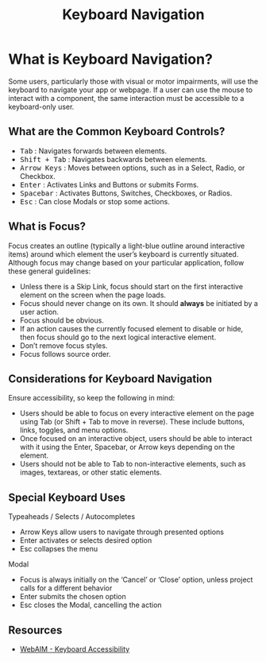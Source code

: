 ﻿---
title: Keyboard Navigation
summary: Users should be able to completely interact with your application using only the keyboard.
tags: accessibility, keyboard, focus
layout: guide
eleventyNavigation:
  key: Keyboard Navigation
  parent: Accessibility
  order: 3
  excerpt: Applications should be accessible to keyboard-only users.
  img: /img/illustrations/illus-keyboard.svg
---

# What is Keyboard Navigation?
  
Some users, particularly those with visual or motor impairments, will use the keyboard to navigate your app or webpage. If a user can use the mouse to interact with a component, the same interaction must be accessible to a keyboard-only user.

## What are the Common Keyboard Controls?
 
* <kbd>Tab</kbd> : Navigates forwards between elements.
* <kbd>Shift + Tab</kbd> : Navigates backwards between elements.
* <kbd>Arrow Keys</kbd> : Moves between options, such as in a Select, Radio, or Checkbox.
* <kbd>Enter</kbd> : Activates Links and Buttons or submits Forms.
* <kbd>Spacebar</kbd> : Activates Buttons, Switches, Checkboxes, or Radios.
* <kbd>Esc</kbd> : Can close Modals or stop some actions.

## What is Focus?

Focus creates an outline (typically a light-blue outline around interactive items) around which element the user’s keyboard is currently situated. Although focus may change based on your particular application, follow these general guidelines:

* Unless there is a Skip Link, focus should start on the first interactive element on the screen when the page loads.
* Focus should never change on its own. It should **always** be initiated by a user action.
* Focus should be obvious.
* If an action causes the currently focused element to disable or hide, then focus should go to the next logical interactive element.
* Don’t remove focus styles.
* Focus follows source order.

## Considerations for Keyboard Navigation

Ensure accessibility, so keep the following in mind:

* Users should be able to focus on every interactive element on the page using Tab (or Shift + Tab to move in reverse). These include buttons, links, toggles, and menu options.
* Once focused on an interactive object, users should be able to interact with it using the Enter, Spacebar, or Arrow keys depending on the element.
* Users should not be able to Tab to non-interactive elements, such as images, textareas, or other static elements.

## Special Keyboard Uses

Typeaheads / Selects / Autocompletes

* Arrow Keys allow users to navigate through presented options
* Enter activates or selects desired option
* Esc collapses the menu

Modal

* Focus is always initially on the ‘Cancel’ or ‘Close’ option, unless project calls for a different behavior
* Enter submits the chosen option
* Esc closes the Modal, cancelling the action


## Resources
* <a href="https://webaim.org/techniques/keyboard/" target="_blank">WebAIM - Keyboard Accessibility</a>
